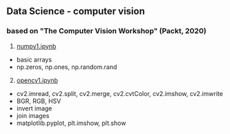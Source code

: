 ## Data Science - computer vision
### based on "The Computer Vision Workshop" (Packt, 2020)

1. [numpy1.ipynb](https://github.com/psrozek/data-science2/blob/main/numpy1.ipynb)
  * basic arrays
  * np.zeros, np.ones, np.random.rand

2. [opencv1.ipynb](https://github.com/psrozek/data-science2/blob/main/opencv1.ipynb)
  * cv2.imread, cv2.split, cv2.merge, cv2.cvtColor, cv2.imshow, cv2.imwrite
  * BGR, RGB, HSV
  * invert image
  * join images
  * matplotlib.pyplot, plt.imshow, plt.show
